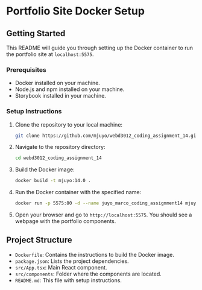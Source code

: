 # Portfolio Site Docker Setup

## Getting Started

This README will guide you through setting up the Docker container to run the portfolio site at `localhost:5575`.


### Prerequisites

- Docker installed on your machine.
- Node.js and npm installed on your machine.
- Storybook installed in your machine.

### Setup Instructions

1. Clone the repository to your local machine:

    ```bash
    git clone https://github.com/mjuyo/webd3012_coding_assignment_14.git
    ```

2. Navigate to the repository directory:
    
    ```bash
    cd webd3012_coding_assignment_14
    ```

3. Build the Docker image:

    ```bash
    docker build -t mjuyo:14.0 .
    ```

4. Run the Docker container with the specified name:

    ```bash
    docker run -p 5575:80 -d --name juyo_marco_coding_assignment14 mjuyo:14.0
    ```

5. Open your browser and go to `http://localhost:5575`. You should see a webpage with the portfolio components.


## Project Structure

- `Dockerfile`: Contains the instructions to build the Docker image.
- `package.json`: Lists the project dependencies.
- `src/App.tsx`: Main React component.
- `src/components`: Folder where the components are located.
- `README.md`: This file with setup instructions.


